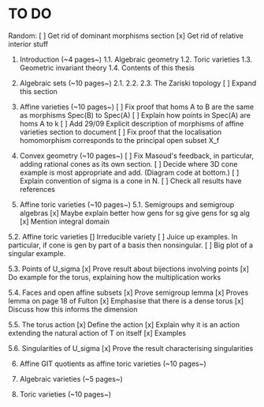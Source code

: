 # TO DO
Random:
[ ] Get rid of dominant morphisms section
[x] Get rid of relative interior stuff

1. Introduction (~4 pages~)
1.1. Algebraic geometry
1.2. Toric varieties
1.3. Geometric invariant theory
1.4. Contents of this thesis

2. Algebraic sets (~10 pages~)
2.1.
2.2.
2.3. The Zariski topology
[ ] Expand this section 

3. Affine varieties (~10 pages~)
[ ] Fix proof that homs A to B are the same as morphisms Spec(B) to Spec(A)
[ ] Explain how points in Spec(A) are homs A to k
[ ] Add 29/09 Explicit description of morphisms of affine varieties section to document
[ ] Fix proof that the localisation homomorphism corresponds to the principal open subset X_f

4. Convex geometry (~10 pages~)
[ ] Fix Masoud's feedback, in particular, adding rational cones as its own section.
[ ] Decide where 3D cone example is most appropriate and add. (Diagram code at bottom.)
[ ] Explain convention of sigma is a cone in N.
[ ] Check all results have references

5. Affine toric varieties (~10 pages~)
5.1. Semigroups and semigroup algebras
[x] Maybe explain better how gens for sg give gens for sg alg
[x] Mention integral domain

5.2. Affine toric varieties
[] Irreducible variety
[ ] Juice up examples. In particular, if cone is gen by part of a basis then nonsingular.
[ ] Big plot of a singular example.

5.3. Points of U_sigma
[x] Prove result about bijections involving points
[x] Do example for the torus, explaining how the multiplication works

5.4. Faces and open affine subsets
[x] Prove semigroup lemma
[x] Proves lemma on page 18 of Fulton
[x] Emphasise that there is a dense torus
[x] Discuss how this informs the dimension

5.5. The torus action
[x] Define the action
[x] Explain why it is an action extending the natural action of T on itself
[x] Examples

5.6. Singularities of U_sigma
[x] Prove the result characterising singularities

6. Affine GIT quotients as affine toric varieties (~10 pages~)

7. Algebraic varieties (~5 pages~)

8. Toric varieties (~10 pages~)

